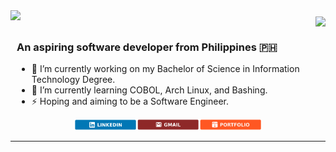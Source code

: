 <div style="display: flex; justify-content: space-between; align-items: flex-start; text-align: center;">
    <img src="https://readme-typing-svg.herokuapp.com?font=Oswald&pause=1000&color=BCFF00FF&size=33&center=false&vCenter=true&width=500&height=35&lines=Hey+there!;+I'm+Justine+Bautista;" style="margin-bottom: 10px;" />
    <img align="right" src="https://visitor-badge.laobi.icu/badge?page_id=AgustinUno.AgustinUno" style="margin-top: 10px;" />
</div>
<div style="text-align: left; padding-left: 10px;">
    <h3>An aspiring software developer from Philippines 🇵🇭</h3>
    <ul>
        <li>🔭 I’m currently working on my Bachelor of Science in Information Technology Degree.</li>
        <li>🌱 I’m currently learning COBOL, Arch Linux, and Bashing.</li>
        <li>⚡ Hoping and aiming to be a Software Engineer.</li>
    </ul>
</div>

<div style="display: flex; justify-content: center;">
  <a href="https://linkedin.com/in/pedro-sales-muniz" target="_blank">
    <img src="LinkedIn_icon.png" style="height: auto; max-width: 100px;"/>
  </a>
    
  <a href="https://linkedin.com/in/pedro-sales-muniz" target="_blank">
    <img src="Mail_icon.png" style="height: auto; max-width: 100px;"/>
  </a>
  
  <a href="https://linkedin.com/in/pedro-sales-muniz" target="_blank">
    <img src="Port_icon.png" style="height: auto; max-width: 100px;"/>
  </a>
</div>


 <hr/>




